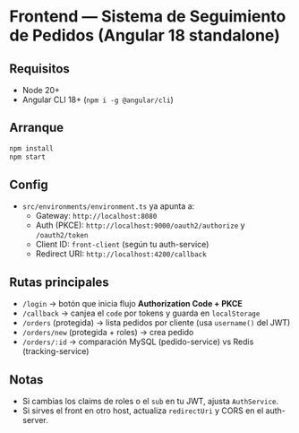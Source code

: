 # Frontend — Sistema de Seguimiento de Pedidos (Angular 18 standalone)

## Requisitos
- Node 20+
- Angular CLI 18+ (`npm i -g @angular/cli`)

## Arranque
```bash
npm install
npm start
```

## Config
- `src/environments/environment.ts` ya apunta a:
  - Gateway: `http://localhost:8080`
  - Auth (PKCE): `http://localhost:9000/oauth2/authorize` y `/oauth2/token`
  - Client ID: `front-client` (según tu auth-service)
  - Redirect URI: `http://localhost:4200/callback`

## Rutas principales
- `/login` → botón que inicia flujo **Authorization Code + PKCE**
- `/callback` → canjea el `code` por tokens y guarda en `localStorage`
- `/orders` (protegida) → lista pedidos por cliente (usa `username()` del JWT)
- `/orders/new` (protegida + roles) → crea pedido
- `/orders/:id` → comparación MySQL (pedido-service) vs Redis (tracking-service)

## Notas
- Si cambias los claims de roles o el `sub` en tu JWT, ajusta `AuthService`.
- Si sirves el front en otro host, actualiza `redirectUri` y CORS en el auth-server.
